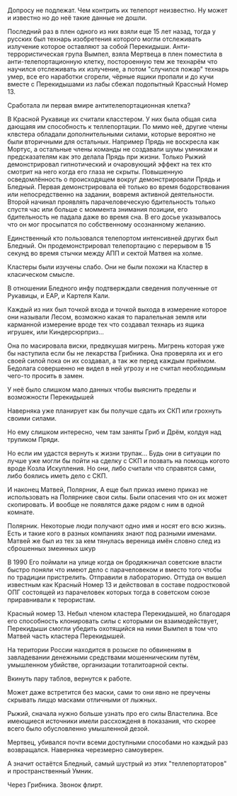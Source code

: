 Допросу не подлежат. Чем контрить их телепорт неизвестно. Ну может и известно но до неё такие данные не дошли.

Последний раз в плен одного из них взяли еще 15 лет назад, тогда у русских был технарь изобретения которого могли отслеживать излучение которое оставляют за собой Перекидыши. Анти-террористическая група Вымпел, взяла Мертвеца в плен поместила в анти-телепортационную клетку, постороенную тем же технарём что научился отслеживать их излучение, а потом "случился пожар" технарь умер, все его наработки сгорели, чёрные ящики пропали и до кучи вместе с Перекидышами из лабы сбежал подопытный Крассный Номер 13.

Сработала ли первая вмире антителепортационная клетка?

В Красной Рукавице их считали класстером. У них была общая сила дающаяя им способность к теллепортации. По мимо неё, другие члены клвстера обладали дополнительными силами, которые вероятно не были вторичными для остальных. Например Прядь не воскресла как Мортус, а остальные члены команды не создавали шумы умникам и предсказателям как это делала Прядь при жизни.
Только Рыжий демонстрировал гипнотический и очаровующий эффект на тех кто смотрит на него когда его глаза не скрыты.
Повышенную осведомлённость о происходящем вокруг демонстрировали Прядь и Бледный. Первая демонстрировала её только во время бодорствования или непосредственно на задании, вовремя активной деятельности. Второй начинал проявлять парачеловеческую бдительность только спустя час или больше с моммента знимания позиции, его бдительность не падала даже во время сна. В его досье указывалось что он мог просыпатся по собственному осознанному желанию.

Единственный кто пользовался телепортом интенсивней других был Бледный. Он продемонстрировал телепортацию с перерывом в 15 секунд во время стычки между АПП и сектой Матвея на холме.

Кластеры были изучены слабо. Они не были похожи на Кластер в класическом смысле.

В отношении Бледного инфу подтверждали сведения полученные от Рукавицы, и ЕАР, и Картеля Кали.
	





Каждый из них был точкой входа и точкой выхода в измерение которое они называли Лесом, возможно какая то паралельная земля или карманной измерение вроде тех что создавал технарь из ящика игрушек, или Киндерсюрприз...

Она по масировала виски, предвкушая мигрень. Мигрень которая уже бы наступила если бы не лекарства Грибника. Она проверяла их и его своей силой пока он их создавал, а так же перед каждым приёмом. 
Бедолага совершенно не видел в ней угрозу и не считал необходимым чего-то просить в замен.

У неё было слишком мало данных чтобы выяснить пределы и возможности Перекидышей

Наверняка уже планирует как бы получше сдать их СКП или грохнуть своими силами.

Но ему слишком интересно, чем там заняты Гриб и Дрём, колдуя над трупиком Пряди. 

Но если им удастся вернуть к жизни трупак... Будь они в ситуации по лучше уже могли бы пойти на сделку с СКП и позвать на помощь когото вроде Козла Искупления. Но они, либо считали что справятся сами, либо боялись иметь дело с СКП.






И наконец Матвей, Полярник, 
А еще был приказ имено приказ не использовать на Полярнике свои силы. Были опасения что он их может скопировать. И вообще не появлятся даже рядом с ним в одной комнате.

Полярник. Некоторые люди получают одно имя и носят его всю жизнь. Есть и такие кого в разных компаниях знают под разными именами. Матвей же был из тех за кем тянулась вереница имён словно след из сброшенных змеинных шкур

В 1990 Его поймали на улице когда он бродяжничал советские власти быстро поняли что имеют дело с парачеловеком и вместо того чтобы по традиции пристрелить. Отправили в лабораторию. Оттуда он вышел известным как Красный Номер 13 и действовал в составе подростковой ОПГ состоящей из парачеловек которых тогда в советском союзе приравнивали к терористам. 

Красный номер 13. Небыл членом кластера Перекидышей, но благодаря его способность клонировать силы с которыми он взаимодействует, Перекидыши смогли убедить охотящийся на ними Вымпел в том что Матвей часть кластера Перекидышей.

На територии России находится в розыске по обвинениям в завладевании денежными средствами мошенническим путём, умышленном убийстве, организации тоталитоарной секты.








Вкинуть пару таблов, вернутся к работе. 

Может даже встретится без маски, сами то они явно не преучены скрывать лиццо масками отличными от лыжных.

Рыжий, сначала нужно больше узнать про его силы Властелина. Все имеющиеся источники имели рассхожденя в показания, что скорее всего было обусловленно умышленной дезой.

Мертвец, убивался почти всеми доступными способами но каждый раз возвращался. Наверняка черезмерно самоуверен.

А значит остаётся Бледный, самый шустрый из этих "теллепортаторов" и пространственный Умник.

Через Грибника. Звонок флирт.